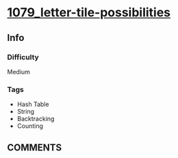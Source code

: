 # [1079_letter-tile-possibilities](https://leetcode.com/problems/letter-tile-possibilities/)

## Info

### Difficulty

Medium

### Tags

- Hash Table
- String
- Backtracking
- Counting

## __COMMENTS__

> 
